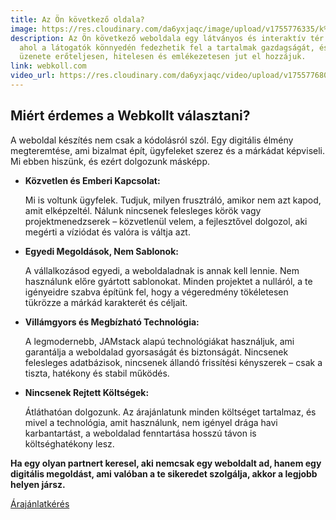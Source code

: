 ```yaml
---
title: Az Ön következő oldala?
image: https://res.cloudinary.com/da6yxjaqc/image/upload/v1755776335/k%C3%A9rd%C5%91jel_r3gcfm.webp
description: Az Ön következő weboldala egy látványos és interaktív tér lesz,
  ahol a látogatók könnyedén fedezhetik fel a tartalmak gazdagságát, és a márka
  üzenete erőteljesen, hitelesen és emlékezetesen jut el hozzájuk.
link: webkoll.com
video_url: https://res.cloudinary.com/da6yxjaqc/video/upload/v1755776809/K%C3%B6vetkez%C5%91_o5ybzz.mp4
---
```

<h2>Miért érdemes a Webkollt választani?</h2>
<div class="section-icon">
    <i class="fa-solid fa-rocket"></i>
</div>

<p>A weboldal készítés nem csak a kódolásról szól. Egy digitális élmény megteremtése, ami bizalmat épít, ügyfeleket szerez és a márkádat képviseli. Mi ebben hiszünk, és ezért dolgozunk másképp.</p>

<ul>
    <li>
        <i class="fa-solid fa-comments"></i>
        <div>
            <strong>Közvetlen és Emberi Kapcsolat:</strong>
            <p>Mi is voltunk ügyfelek. Tudjuk, milyen frusztráló, amikor nem azt kapod, amit elképzeltél. Nálunk nincsenek felesleges körök vagy projektmenedzserek – közvetlenül velem, a fejlesztővel dolgozol, aki megérti a víziódat és valóra is váltja azt.</p>
        </div>
    </li>
    <li>
        <i class="fa-solid fa-puzzle-piece"></i>
        <div>
            <strong>Egyedi Megoldások, Nem Sablonok:</strong>
            <p>A vállalkozásod egyedi, a weboldaladnak is annak kell lennie. Nem használunk előre gyártott sablonokat. Minden projektet a nulláról, a te igényeidre szabva építünk fel, hogy a végeredmény tökéletesen tükrözze a márkád karakterét és céljait.</p>
        </div>
    </li>
    <li>
        <i class="fa-solid fa-gauge-high"></i>
        <div>
            <strong>Villámgyors és Megbízható Technológia:</strong>
            <p>A legmodernebb, JAMstack alapú technológiákat használjuk, ami garantálja a weboldalad gyorsaságát és biztonságát. Nincsenek felesleges adatbázisok, nincsenek állandó frissítési kényszerek – csak a tiszta, hatékony és stabil működés.</p>
        </div>
    </li>
    <li>
        <i class="fa-solid fa-infinity"></i>
        <div>
            <strong>Nincsenek Rejtett Költségek:</strong>
            <p>Átláthatóan dolgozunk. Az árajánlatunk minden költséget tartalmaz, és mivel a technológia, amit használunk, nem igényel drága havi karbantartást, a weboldalad fenntartása hosszú távon is költséghatékony lesz.</p>
        </div>
    </li>
</ul>

<p><strong>Ha egy olyan partnert keresel, aki nemcsak egy weboldalt ad, hanem egy digitális megoldást, ami valóban a te sikeredet szolgálja, akkor a legjobb helyen jársz.</strong></p>

<a href="#arajanlat" class="btn-custom">Árajánlatkérés</a><br>